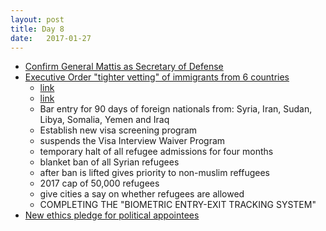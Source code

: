 ```yaml
---
layout: post
title: Day 8
date:   2017-01-27
---
```


* [Confirm General Mattis as Secretary of Defense](https://twitter.com/realDonaldTrump/status/825101272982355968)
* [Executive Order "tighter vetting" of immigrants from 6 countries](https://mobile.nytimes.com/2017/01/28/us/refugees-detained-at-us-airports-prompting-legal-challenges-to-trumps-immigration-order.html?smid=tw-share&referer=https://t.co/7yxaGX6fvL)
  * [link](http://www.reuters.com/article/us-usa-trump-vetting-idUSKBN15B2E7?il=0)
  * [link](http://www.reuters.com/article/us-usa-trump-refugees-factbox-idUSKBN15C052?il=0)
  * Bar entry for 90 days of foreign nationals from: Syria, Iran, Sudan, Libya, Somalia, Yemen and Iraq
  * Establish new visa screening program
  * suspends the Visa Interview Waiver Program 
  * temporary halt of all refugee admissions for four months
  * blanket ban of all Syrian refugees
  * after ban is lifted gives priority to non-muslim reffugees 
  * 2017 cap of 50,000 refugees
  * give cities a say on whether refugees are allowed
  * COMPLETING THE "BIOMETRIC ENTRY-EXIT TRACKING SYSTEM"
* [New ethics pledge for political appointees](https://www.whitehouse.gov/the-press-office/2017/01/28/executive-order-ethics-commitments-executive-branch-appointees)
